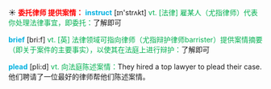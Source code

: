 ☀ <font color="red">**委托律师 提供案情：**</font>
<font color="sky blue">**instruct**</font> [ɪn'strʌkt] 
<font color="#00b050">vt. [法律] 雇某人（尤指律师）代表你处理法律事宜，即委托：</font>了解即可

<font color="sky blue">**brief**</font> [bri:f] 
<font color="#00b050">vt. [英] 法律领域可指向律师（尤指辩护律师barrister）提供案情摘要（即关于案件的主要事实），以使其在法庭上进行辩护：</font>了解即可
           
<font color="sky blue">**plead**</font> [pli:d]
<font color="#00b050">vt. 向法庭陈述案情：</font>They hired a top lawyer to plead their case. 他们聘请了一位最好的律师帮他们陈述案情。
